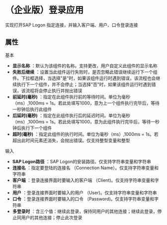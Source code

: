 # （企业版）登录应用

实现打开SAP Logon 指定连接，并输入客户端、用户、口令登录连接

## 属性
基本
- **显示名称** ：默认为该组件的名称。支持更改，用户自定义此组件的显示名称
- **失败后继续** ：设置当此组件运行失败时，是否忽略此错误继续运行下一个组件。下拉框选择，当选择"是"时，如果该组件运行时遇到错误，该流程也会继续执行下一个组件，并不会停止；当选择"否"时，如果该组件运行时遇到错误，该流程将会停止执行并抛出错误
- **前延时(毫秒)** ：指定在此组件执行前的等待时间。单位为毫秒（ms）,1000ms = 1s。若此处填写1000，意为上一个组件执行完毕后，等待一秒钟后执行此组件
- **后延时(毫秒)** ：指定在此组件执行后的延迟时间。单位为毫秒（ms）,1000ms = 1s。若此处填写1000，意为此组件执行完毕后，等待一秒钟后执行下一个组件
- **超时(毫秒)** ：指定此组件的执行时间。单位为毫秒（ms）,1000ms = 1s。若超出此时间元素还消失，会抛出错误。仅支持整型变量和整型

输入
- **SAP Logon路径** ：SAP Logon的安装路径。仅支持字符串变量和字符串
- **连接名** ：指定要登陆的连接名 （Connection Name）。仅支持字符串变量和字符串
- **客户端** ：登录连接界面时要输入的客户端 （Client)。仅支持字符串变量和字符串
- **用户** ：登录连接界面时要输入的用户 （User)。仅支持字符串变量和字符串
- **口令** ：登录连接界面时要输入的口令 （Password)。仅支持字符串变量和字符串
- **多登录时** ：含三个值：继续此登录，保持同用户的其他连接；继续此登录，停止同用户的其他连接；停止此次登录

